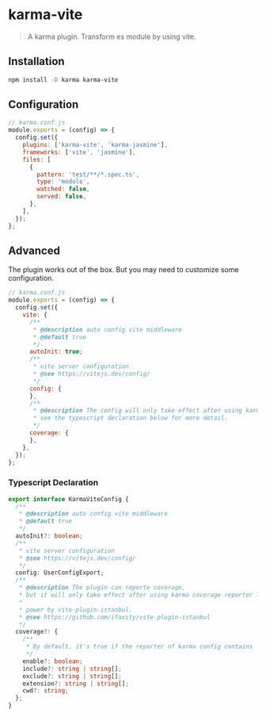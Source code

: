 # karma-vite

> A karma plugin. Transform es module by using vite.

## Installation

```bash
npm install -D karma karma-vite
```

## Configuration

```javascript
// karma.conf.js
module.exports = (config) => {
  config.set({
    plugins: ['karma-vite', 'karma-jasmine'],
    frameworks: ['vite', 'jasmine'],
    files: [
      {
        pattern: 'test/**/*.spec.ts',
        type: 'module',
        watched: false,
        served: false,
      },
    ],
  });
};
```

## Advanced

The plugin works out of the box. But you may need to customize some configuration.

```javascript
// karma.conf.js
module.exports = (config) => {
  config.set({
    vite: {
      /**
       * @description auto config vite middleware
       * @default true
       */
      autoInit: true;
      /**
       * vite server configuration
       * @see https://vitejs.dev/config/
       */
      config: {
      },
      /**
       * @description The config will only take effect after using karma coverage reporter like karma-coverage.
       * see the typescript declaration below for more detail.
       */
      coverage: {
      },
    },
  });
};
```

### Typescript Declaration

```typescript
export interface KarmaViteConfig {
  /**
   * @description auto config vite middleware
   * @default true
   */
  autoInit?: boolean;
  /**
   * vite server configuration
   * @see https://vitejs.dev/config/
   */
  config: UserConfigExport;
  /**
   * @description The plugin can reporte coverage,
   * but it will only take effect after using karma coverage reporter like karma-coverage
   *
   * power by vite-plugin-istanbul.
   * @see https://github.com/ifaxity/vite-plugin-istanbul
   */
  coverage?: {
    /**
     * By default, it's true if the reporter of karma config contains 'coverage', otherwise false.
     */
    enable?: boolean;
    include?: string | string[];
    exclude?: string | string[];
    extension?: string | string[];
    cwd?: string;
  };
}
```
